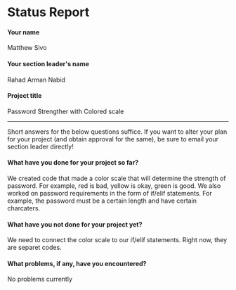 # Status Report

#### Your name

Matthew Sivo

#### Your section leader's name

 Rahad Arman Nabid

#### Project title

Password Strengther with Colored scale 

***

Short answers for the below questions suffice. If you want to alter your plan for your project (and obtain approval for the same), be sure to email your section leader directly!

#### What have you done for your project so far?

We created code that made a color scale that will determine the strength of password. For example, red is bad, yellow is okay, green is good. We also worked on password requirements in the form of if/elif statements. For example, the password must be a certain length and have certain charcaters. 

#### What have you not done for your project yet?

We need to connect the color scale to our if/elif statements. Right now, they are separet codes. 

#### What problems, if any, have you encountered?

No problems currently 
